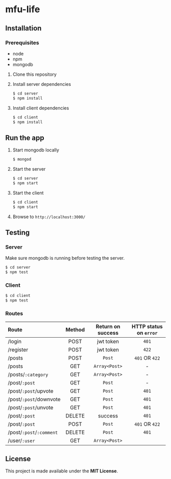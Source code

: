# mfu-life

## Installation

### Prerequisites

* node
* npm
* mongodb

1. Clone this repository

2. Install server dependencies
    ```bash
    $ cd server
    $ npm install
    ```
3. Install client dependencies
    ```bash
    $ cd client
    $ npm install
    ```

## Run the app

1. Start mongodb locally
    ```bash
    $ mongod
    ```
2. Start the server
    ```bash
    $ cd server
    $ npm start
    ```
3. Start the client
    ```bash
    $ cd client
    $ npm start
    ```
4. Browse to `http://localhost:3000/`  
 
## Testing
 
### Server
Make sure mongodb is running before testing the server.
```bash
$ cd server
$ npm test
```

### Client
```bash
$ cd client
$ npm test
```
 
### Routes
|          Route          |    Method   | Return on success | HTTP status on `error` |
|:------------------------|:-----------:|:-----------------:|:----------------------:|
|/login                   |     POST    |    jwt token      | `401`                  |
|/register                |     POST    |    jwt token      | `422`                  |
|/posts                   |     POST    |    `Post`         | `401` OR `422`         |
|/posts                   |     GET     |    `Array<Post>`  |  -                     |
|/posts/`:category`       |     GET     |    `Array<Post>`  |  -                     |
|/post/`:post`            |     GET     |    `Post`         |  -                     |
|/post/`:post`/upvote     |     GET     |    `Post`         | `401`                  |
|/post/`:post`/downvote   |     GET     |    `Post`         | `401`                  |
|/post/`:post`/unvote     |     GET     |    `Post`         | `401`                  |
|/post/`:post`            |     DELETE  |    success        | `401`                  |         
|/post/`:post`            |     POST    |    `Post`         | `401` OR `422`         |
|/post/`:post`/`:comment` |     DELETE  |    `Post`         | `401`                  |
|/user/`:user`            |     GET     |    `Array<Post>`  |                        |

 
## License

This project is made available under the **MIT License**.
